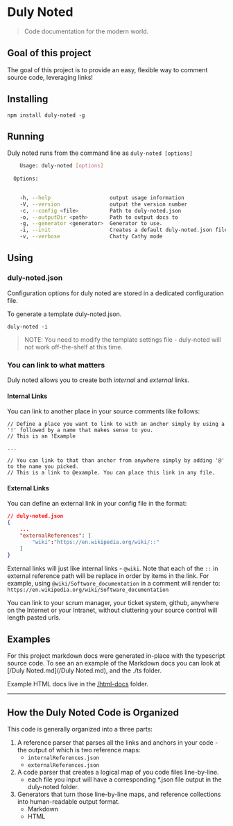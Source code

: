 # Duly Noted

> Code documentation for the modern world. 

## Goal of this project
The goal of this project is to provide an easy, flexible way to comment source code, leveraging links! 

## Installing
```
npm install duly-noted -g
```

## Running
Duly noted runs from the command line as `duly-noted [options]`
``` bash
    Usage: duly-noted [options]
 
  Options:

 
    -h, --help                   output usage information
    -V, --version                output the version number
    -c, --config <file>          Path to duly-noted.json
    -o, --outputDir <path>       Path to output docs to
    -g, --generator <generator>  Generator to use.
    -i, --init                   Creates a default duly-noted.json file
    -v, --verbose                Chatty Cathy mode
```

## Using

### duly-noted.json
Configuration options for duly noted are stored in a dedicated configuration file.  

To generate a template duly-noted.json.
```
duly-noted -i
```

> NOTE: You need to modify the template settings file - duly-noted will not work off-the-shelf at this time.

### You can link to what matters
Duly noted allows you to create both *internal* and *external* links.

#### Internal Links
You can link to another place in your source comments like follows:

```
// Define a place you want to link to with an anchor simply by using a '!' followed by a name that makes sense to you. 
// This is an !Example

...

// You can link to that than anchor from anywhere simply by adding '@' to the name you picked. 
// This is a link to @example. You can place this link in any file.

```

#### External Links

You can define an external link in your config file in the format:

``` json
// duly-noted.json
{
    ...
    "externalReferences": [
        "wiki":"https://en.wikipedia.org/wiki/::"
    ]
}
```

External links will just like internal links - `@wiki`. Note that each of the `::` in external reference path will be replace in order by items in the link. 
For example, using  `@wiki/Software_documentation` in a comment will render to: `https://en.wikipedia.org/wiki/Software_documentation`

You can link to your scrum manager, your ticket system, github, anywhere on the Internet or your Intranet, without cluttering your source control will length pasted urls. 

## Examples
For this project markdown docs were generated in-place with the typescript source code. 
To see an an example of the Markdown docs you can look at [/Duly Noted.md](/Duly Noted.md), and the ./ts folder.

Example HTML docs live in the [/html-docs](/html-docs) folder.

________________________________

## How the Duly Noted Code is Organized

This code is generally organized into a three parts:
1. A reference parser that parses all the links and anchors in your code - the output of which is two reference maps:
    * `internalReferences.json`
    * `externalReferences.json`
2. A code parser that creates a logical map of you code files line-by-line.
    * each file you input will have a corresponding *.json file output in the duly-noted folder.  
3. Generators that turn those line-by-line maps, and reference collections into human-readable output format. 
    * Markdown 
    * HTML